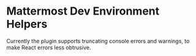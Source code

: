 # Mattermost Dev Environment Helpers

Currently the plugin supports truncating console errors and warnings, to make React errors less obtrusive.
